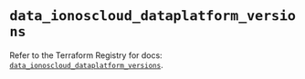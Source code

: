 # `data_ionoscloud_dataplatform_versions`

Refer to the Terraform Registry for docs: [`data_ionoscloud_dataplatform_versions`](https://registry.terraform.io/providers/ionos-cloud/ionoscloud/6.4.13/docs/data-sources/dataplatform_versions).
